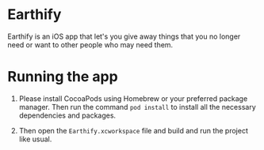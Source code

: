 # Earthify
Earthify is an iOS app that let's you give away things that you no longer need or
want to other people who may need them.

# Running the app

1. Please install CocoaPods using Homebrew or your preferred package manager.
Then run the command `pod install` to install all the necessary dependencies
and packages.

2. Then open the `Earthify.xcworkspace` file and build and run the project like
usual.


